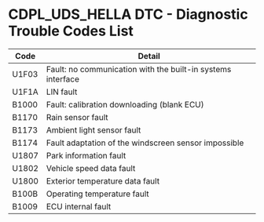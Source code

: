 # CDPL_UDS_HELLA DTC - Diagnostic Trouble Codes List

| Code | Detail |
| - | - |
| U1F03 | Fault: no communication with the built-in systems interface |
| U1F1A | LIN fault |
| B1000 | Fault: calibration downloading (blank ECU) |
| B1170 | Rain sensor fault |
| B1173 | Ambient light sensor fault |
| B1174 | Fault adaptation of the windscreen sensor impossible |
| U1807 | Park information fault |
| U1802 | Vehicle speed data fault |
| U1800 | Exterior temperature data fault |
| B100B | Operating temperature fault |
| B1009 | ECU internal fault |

